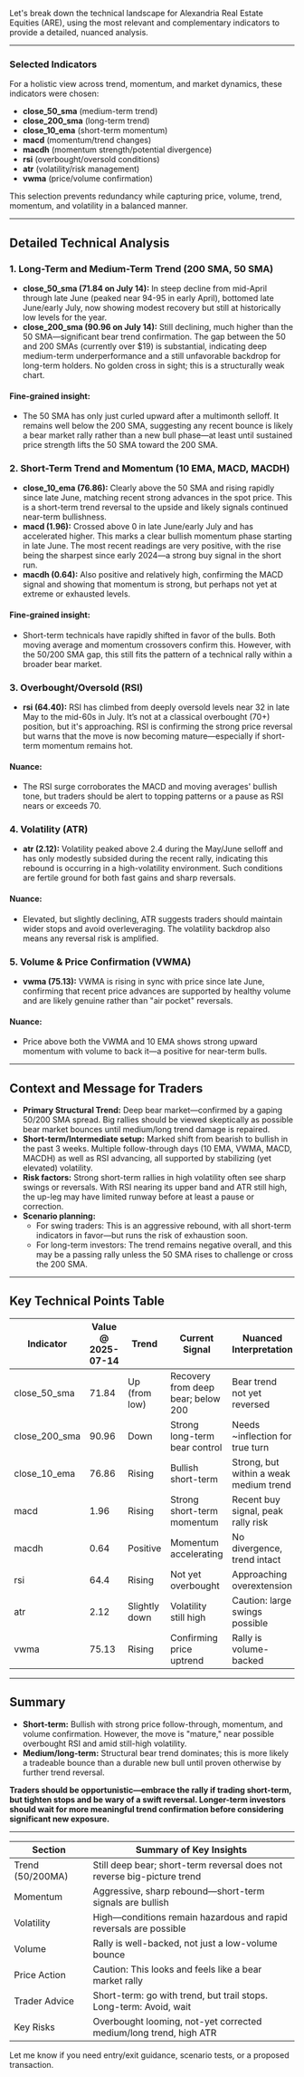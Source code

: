 Let's break down the technical landscape for Alexandria Real Estate Equities (ARE), using the most relevant and complementary indicators to provide a detailed, nuanced analysis.

---

### Selected Indicators
For a holistic view across trend, momentum, and market dynamics, these indicators were chosen:

- **close_50_sma** (medium-term trend)
- **close_200_sma** (long-term trend)
- **close_10_ema** (short-term momentum)
- **macd** (momentum/trend changes)
- **macdh** (momentum strength/potential divergence)
- **rsi** (overbought/oversold conditions)
- **atr** (volatility/risk management)
- **vwma** (price/volume confirmation)

This selection prevents redundancy while capturing price, volume, trend, momentum, and volatility in a balanced manner.

---

## Detailed Technical Analysis

### 1. Long-Term and Medium-Term Trend (200 SMA, 50 SMA)
- **close_50_sma (71.84 on July 14):** In steep decline from mid-April through late June (peaked near 94-95 in early April), bottomed late June/early July, now showing modest recovery but still at historically low levels for the year.
- **close_200_sma (90.96 on July 14):** Still declining, much higher than the 50 SMA—significant bear trend confirmation. The gap between the 50 and 200 SMAs (currently over $19) is substantial, indicating deep medium-term underperformance and a still unfavorable backdrop for long-term holders. No golden cross in sight; this is a structurally weak chart.

#### Fine-grained insight:
- The 50 SMA has only just curled upward after a multimonth selloff. It remains well below the 200 SMA, suggesting any recent bounce is likely a bear market rally rather than a new bull phase—at least until sustained price strength lifts the 50 SMA toward the 200 SMA.

### 2. Short-Term Trend and Momentum (10 EMA, MACD, MACDH)

- **close_10_ema (76.86):** Clearly above the 50 SMA and rising rapidly since late June, matching recent strong advances in the spot price. This is a short-term trend reversal to the upside and likely signals continued near-term bullishness.
- **macd (1.96):** Crossed above 0 in late June/early July and has accelerated higher. This marks a clear bullish momentum phase starting in late June. The most recent readings are very positive, with the rise being the sharpest since early 2024—a strong buy signal in the short run.
- **macdh (0.64):** Also positive and relatively high, confirming the MACD signal and showing that momentum is strong, but perhaps not yet at extreme or exhausted levels.

#### Fine-grained insight:
- Short-term technicals have rapidly shifted in favor of the bulls. Both moving average and momentum crossovers confirm this. However, with the 50/200 SMA gap, this still fits the pattern of a technical rally within a broader bear market.

### 3. Overbought/Oversold (RSI)

- **rsi (64.40):** RSI has climbed from deeply oversold levels near 32 in late May to the mid-60s in July. It’s not at a classical overbought (70+) position, but it's approaching. RSI is confirming the strong price reversal but warns that the move is now becoming mature—especially if short-term momentum remains hot.

#### Nuance:
- The RSI surge corroborates the MACD and moving averages' bullish tone, but traders should be alert to topping patterns or a pause as RSI nears or exceeds 70.

### 4. Volatility (ATR)
- **atr (2.12):** Volatility peaked above 2.4 during the May/June selloff and has only modestly subsided during the recent rally, indicating this rebound is occurring in a high-volatility environment. Such conditions are fertile ground for both fast gains and sharp reversals.

#### Nuance:
- Elevated, but slightly declining, ATR suggests traders should maintain wider stops and avoid overleveraging. The volatility backdrop also means any reversal risk is amplified.

### 5. Volume & Price Confirmation (VWMA)
- **vwma (75.13):** VWMA is rising in sync with price since late June, confirming that recent price advances are supported by healthy volume and are likely genuine rather than "air pocket" reversals.

#### Nuance:
- Price above both the VWMA and 10 EMA shows strong upward momentum with volume to back it—a positive for near-term bulls.

---

## Context and Message for Traders

- **Primary Structural Trend:** Deep bear market—confirmed by a gaping 50/200 SMA spread. Big rallies should be viewed skeptically as possible bear market bounces until medium/long trend damage is repaired.
- **Short-term/Intermediate setup:** Marked shift from bearish to bullish in the past 3 weeks. Multiple follow-through days (10 EMA, VWMA, MACD, MACDH) as well as RSI advancing, all supported by stabilizing (yet elevated) volatility.
- **Risk factors:** Strong short-term rallies in high volatility often see sharp swings or reversals. With RSI nearing its upper band and ATR still high, the up-leg may have limited runway before at least a pause or correction.
- **Scenario planning:**
  - For swing traders: This is an aggressive rebound, with all short-term indicators in favor—but runs the risk of exhaustion soon.
  - For long-term investors: The trend remains negative overall, and this may be a passing rally unless the 50 SMA rises to challenge or cross the 200 SMA.

---

## Key Technical Points Table

| Indicator           | Value @ 2025-07-14 | Trend         | Current Signal                     | Nuanced Interpretation           |
|---------------------|-------------------|--------------|------------------------------------|----------------------------------|
| close_50_sma        | 71.84             | Up (from low) | Recovery from deep bear; below 200 | Bear trend not yet reversed      |
| close_200_sma       | 90.96             | Down         | Strong long-term bear control      | Needs ~inflection for true turn  |
| close_10_ema        | 76.86             | Rising       | Bullish short-term                 | Strong, but within a weak medium trend|
| macd                | 1.96              | Rising       | Strong short-term momentum         | Recent buy signal, peak rally risk |
| macdh               | 0.64              | Positive     | Momentum accelerating              | No divergence, trend intact      |
| rsi                 | 64.4              | Rising       | Not yet overbought                 | Approaching overextension        |
| atr                 | 2.12              | Slightly down| Volatility still high              | Caution: large swings possible   |
| vwma                | 75.13             | Rising       | Confirming price uptrend           | Rally is volume-backed           |

---

## Summary

- **Short-term:** Bullish with strong price follow-through, momentum, and volume confirmation. However, the move is "mature," near possible overbought RSI and amid still-high volatility.
- **Medium/long-term:** Structural bear trend dominates; this is more likely a tradeable bounce than a durable new bull until proven otherwise by further trend reversal.

**Traders should be opportunistic—embrace the rally if trading short-term, but tighten stops and be wary of a swift reversal. Longer-term investors should wait for more meaningful trend confirmation before considering significant new exposure.**

---

| Section          | Summary of Key Insights                                                  |
|------------------|--------------------------------------------------------------------------|
| Trend (50/200MA) | Still deep bear; short-term reversal does not reverse big-picture trend  |
| Momentum         | Aggressive, sharp rebound—short-term signals are bullish                 |
| Volatility       | High—conditions remain hazardous and rapid reversals are possible        |
| Volume           | Rally is well-backed, not just a low-volume bounce                       |
| Price Action     | Caution: This looks and feels like a bear market rally                   |
| Trader Advice    | Short-term: go with trend, but trail stops. Long-term: Avoid, wait      |
| Key Risks        | Overbought looming, not-yet corrected medium/long trend, high ATR        |

Let me know if you need entry/exit guidance, scenario tests, or a proposed transaction.